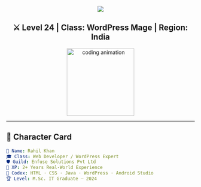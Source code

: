 <!-- Game-Themed Dev Profile README: Rahil Khan -->

<!-- Top Banner -->
<p align="center">
  <img src="https://capsule-render.vercel.app/api?type=waving&color=58B19F&height=180&section=header&text=🕹️%20Rahil%20Khan%20%7C%20DevQuest&fontSize=38&fontColor=ffffff&animation=fadeIn" />
</p>

<h2 align="center">⚔️ Level 24 | Class: WordPress Mage | Region: India</h2>

<p align="center">
  <img src="https://media.giphy.com/media/du3J3cXyzhj75IOgvA/giphy.gif" width="180" alt="coding animation" />
</p>

---

## 📜 Character Card

```yaml
🧙 Name: Rahil Khan
🎓 Class: Web Developer / WordPress Expert
🛡️ Guild: Enfuse Solutions Pvt Ltd
🧩 XP: 2+ Years Real-World Experience
🧠 Codex: HTML · CSS · Java · WordPress · Android Studio
🏆 Level: M.Sc. IT Graduate – 2024
